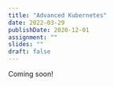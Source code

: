 ```yaml
---
title: "Advanced Kubernetes"
date: 2022-03-29
publishDate: 2020-12-01
assignment: ""
slides: ""
draft: false
---
```


Coming soon!
